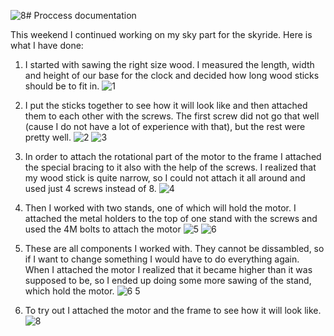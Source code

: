 ![8](https://github.com/lizadat/MachineLab/assets/98390904/13acaed1-5678-4169-8ba7-733a2f7a13ab)# Proccess documentation

This weekend I continued working on my sky part for the skyride.
Here is what I have done:

1. I started with sawing the right size wood. I measured the length, width and height of our base for the clock and 
decided how long wood sticks should be to fit in.
![1](https://github.com/lizadat/MachineLab/assets/98390904/9e8baf6d-3458-49a8-8c26-2743046dd187)

2. I put the sticks together to see how it will look like and then attached them to each other with the screws.
The first screw did not go that well (cause I do not have a lot of experience with that), but the rest were pretty well.
![2](https://github.com/lizadat/MachineLab/assets/98390904/ecff300f-f64b-4f03-85bb-0ab38b0a7aea)
![3](https://github.com/lizadat/MachineLab/assets/98390904/2475cde9-c397-48c1-b667-65f158e6a9c3)

3. In order to attach the rotational part of the motor to the frame I attached the special bracing to it also with the help
of the screws. I realized that my wood stick is quite narrow, so I could not attach it all around and used just 4
screws instead of 8.
![4](https://github.com/lizadat/MachineLab/assets/98390904/1b4989b0-1dc6-4c57-b963-cb275fc5f94b)

4. Then I worked with two stands, one of which will hold the motor. I attached the metal holders to the top of one stand with the screws and used the 4M bolts to attach the motor
![5](https://github.com/lizadat/MachineLab/assets/98390904/d94dfbda-63bf-4694-abde-3b721c197f4b)
![6](https://github.com/lizadat/MachineLab/assets/98390904/6435b811-b727-4f83-90c2-648c1f22490b)

5. These are all components I worked with. They cannot be dissambled, so if I want to change something I would have to do everything again. When I attached the motor I realized that it became higher than it was supposed to be, so I ended up doing some more sawing of the stand, which hold the motor.
![6 5](https://github.com/lizadat/MachineLab/assets/98390904/655a4a51-ed67-4c0d-9d66-48d97409061e)

6. To try out I attached the motor and the frame to see how it will look like. 
![8](https://github.com/lizadat/MachineLab/assets/98390904/de35bf39-2c38-4358-9e61-b503c902a2dc)





